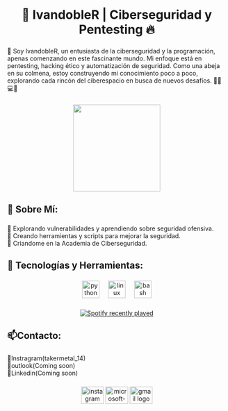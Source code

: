 <h1 align="center">🐝 IvandobleR | Ciberseguridad y Pentesting 🔥</h1>

###

<p align="left">🐝 Soy IvandobleR, un entusiasta de la ciberseguridad y la programación, apenas comenzando en este fascinante mundo. Mi enfoque está en pentesting, hacking ético y automatización de seguridad. Como una abeja en su colmena, estoy construyendo mi conocimiento poco a poco, explorando cada rincón del ciberespacio en busca de nuevos desafíos. 🕵️‍♂️💻🐝</p>

###

<div align="center">
  <img height="200" src="https://media1.tenor.com/m/WkDIkcg1fvwAAAAd/skibidi-toilet-tv-man.gif"  />
</div>

###

<h2 align="left">🐝 Sobre Mí:</h2>

###

<p align="left">🔹 Explorando vulnerabilidades y aprendiendo sobre seguridad ofensiva.<br>🔹 Creando herramientas y scripts para mejorar la seguridad.<br>🔹 Criandome en la Academia de Ciberseguridad.</p>

###

<h2 align="left">🔧 Tecnologías y Herramientas:</h2>

###

<div align="center">
  <img src="https://cdn.jsdelivr.net/gh/devicons/devicon/icons/python/python-original.svg" height="40" alt="python logo"  />
  <img width="12" />
  <img src="https://cdn.jsdelivr.net/gh/devicons/devicon/icons/linux/linux-original.svg" height="40" alt="linux logo"  />
  <img width="12" />
  <img src="https://cdn.jsdelivr.net/gh/devicons/devicon/icons/bash/bash-original.svg" height="40" alt="bash logo"  />
</div>

###

<div align="center">
  <a href="https://open.spotify.com/user/¿Ivan?">
    <img src="https://spotify-recently-played-readme.vercel.app/api?user=%C2%BFIvan?&count=5&unique=false" alt="Spotify recently played"  />
  </a>
</div>

###

<h2 align="left">📫Contacto:</h2>

###

<p align="left">📌Instragram(takermetal_14)<br>📌outlook(Coming soon)<br>📌Linkedin(Coming soon)</p>

###

<div align="center">
  <img src="https://raw.githubusercontent.com/maurodesouza/profile-readme-generator/master/src/assets/icons/social/instagram/default.svg" width="52" height="40" alt="instagram logo"  />
  <img src="https://raw.githubusercontent.com/maurodesouza/profile-readme-generator/master/src/assets/icons/social/microsoft-outlook/default.svg" width="52" height="40" alt="microsoft-outlook logo"  />
  <img src="https://raw.githubusercontent.com/maurodesouza/profile-readme-generator/master/src/assets/icons/social/gmail/default.svg" width="52" height="40" alt="gmail logo"  />
</div>

###
